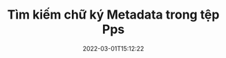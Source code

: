 ---
############################# Static ############################
layout: "auto-gen-signature"
date: 2022-03-01T15:12:22
draft: false
operation: Search
signaturetype: Metadata
fileformat: Pps
productName: .NET
lang: vi
productCode: net
otherformats: pdf doc docx docm dot dotm dotx odt ott rtf xls xlsx xlsm xlsb csv ods ots xltx xltm ppt pptx pps ppsx odp otp potx potm pptm ppsm png jpg bmp gif tiff svg webp wmf
breadcrumb: Search Metadata signatures at Pps with C#

############################# Head ############################
head_title: "Tìm kiếm chữ ký Metadata trong tệp Pps trong C#"
head_description: "Sử dụng .NET để tìm kiếm chữ ký Metadata trong tệp Pps bằng một vài dòng mã."

############################# Header ############################
title: "Tìm kiếm chữ ký Metadata trong tệp Pps"
description: "API gốc .NET cho phép tìm kiếm chữ ký Metadata trong các tệp Pps đã được ký. Thực hiện tìm kiếm chữ ký điện tử nâng cao trong tài liệu Pps của bạn bằng cách sử dụng một vài dòng mã."
bg_image: "https://cms.admin.containerize.com/templates/aspose/App_Themes/V3/images/bg/header1.png"
bg_overlay: false
button:
    enable: true

############################# SubMenu ############################
submenu:
    enable: true

    left:
        img_alt: "GroupDocs.Signature for .NET"
        image: "https://cms.admin.containerize.com/templates/groupdocs/images/product-logos/90x90-noborder/groupdocsature-net.png"
        product: "GroupDocs.Signature"
        platform: ".NET"



############################# About ############################
about:
    enable: true
    title: "Giới thiệu về API GroupDocs.Signature for .NET"
    content: |
        [GroupDocs.Signature for .NET] (https://products.groupdocs.com/signature/net/) cung cấp API .NET để xử lý tài liệu bằng nhiều loại chữ ký khác nhau như văn bản, hình ảnh, chứng chỉ kỹ thuật số, mã vạch, mã QR, tem hoặc siêu dữ liệu. Người dùng có thể thêm, xóa, cập nhật, xác minh hoặc tìm kiếm chữ ký điện tử trong tệp PDF, tài liệu MS Word, sổ làm việc MS Excel, bản trình bày MS PowerPoint, tệp Adobe Photoshop và các định dạng hình ảnh khác nhau, với hỗ trợ bổ sung để tùy chỉnh các thuộc tính chữ ký khi cần thiết.
    

############################# Steps ############################
steps:
    enable: true
    title_left: "Cách tìm kiếm chữ ký Metadata trong Pps"
    content_left: |
        [GroupDocs.Signature for .NET] (https://products.groupdocs.com/signature/net/) giúp các nhà phát triển .NET tìm kiếm chữ ký Metadata trong tệp Pps từ ứng dụng của họ dễ dàng hơn bằng cách thực hiện một vài bước đơn giản.
        
        * Tạo một phiên bản mới của lớp Chữ ký và chuyển đường dẫn tài liệu nguồn làm tham số khởi tạo.
        * Khởi tạo đối tượng SearchOptions theo yêu cầu của bạn và chỉ định các tùy chọn tìm kiếm.
        * Gọi phương thức Tìm kiếm của cá thể lớp Chữ ký và chuyển SearchOptions cho nó.
        * Xử lý kết quả tìm kiếm phù hợp với nhu cầu của bạn.

    title_right: "yêu cầu hệ thống"
    content_right: |
        GroupDocs.Signature for .NET được hỗ trợ trên tất cả các nền tảng và hệ điều hành chính. Trước khi thực hiện mã bên dưới, hãy đảm bảo rằng bạn đã cài đặt các điều kiện tiên quyết sau trên hệ thống của mình.

        * Hệ điều hành: Microsoft Windows, Linux, MacOS
        * Môi trường phát triển: Microsoft Visual Studio, Xamarin, MonoDevelop
        * Frameworks: .NET Framework, .NET Standard, .NET Core, Mono
        * Tải xuống phiên bản mới nhất của GroupDocs.Signature for .NET từ [Nuget] (https://www.nuget.org/packages/groupdocs.signature)
         
    code: |
        ```csharp    
        
        // Set up input Pps file
        string filePath = "input.pps";

        // Instantiate Signature for input file
        using (var signature = new GroupDocs.Signature.Signature(filePath))
        {
                // search for Metadata signatures in Pps document
                List<PresentationMetadataSignature> signatures = signature.Search<PresentationMetadataSignature>(SignatureType.Metadata);

                // process signatures which were found 
                foreach (PresentationMetadataSignature item in signatures)
                {
                    //...
                }
        }

        ```

############################# Demos ############################
demos:
    enable: true
    title: "Tìm kiếm chữ ký điện tử Metadata Demo trực tiếp"
    content: |
       Tìm kiếm tài liệu để tìm các chữ ký điện tử khác nhau cho các tệp Pps ngay bây giờ bằng cách truy cập trang web [GroupDocs.Signature App] (https://products.groupdocs.app/signature/family).

        
############################# More Formats ############################
more_formats:
    enable: true
    title: "Tìm kiếm các chữ ký Metadata khác bằng C#"
    content: |
        "Tìm kiếm chữ ký điện tử trong các tài liệu khác nhau. Tìm chữ ký từ một trong những định dạng tệp phổ biến như được hiển thị bên dưới."
    format: 
           
       
back_to_top:
    enable: true
---